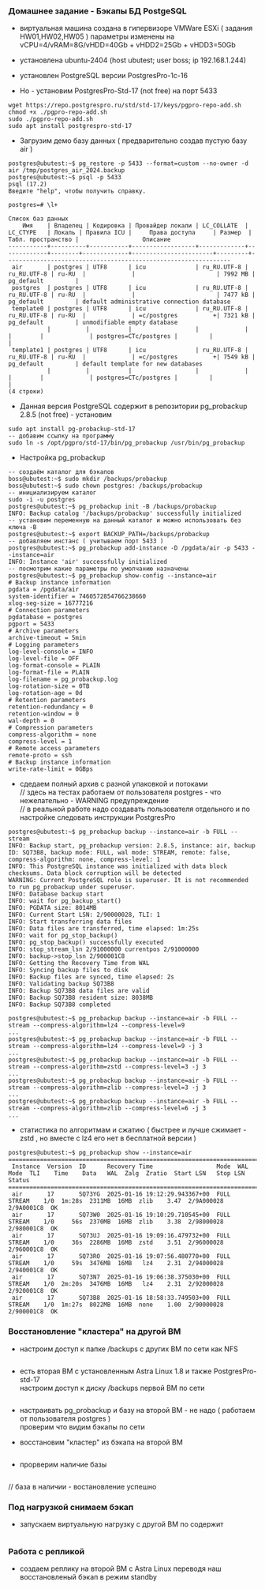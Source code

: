 ### Домашнее задание - Бэкапы БД PostgeSQL

- виртуальная машина создана  в гипервизоре VMWare ESXi ( задания HW01,HW02,HW05 )
  параметры изменены на vCPU=4/vRAM=8G/vHDD=40Gb + vHDD2=25Gb + vHDD3=50Gb
- установлена  ubuntu-2404 (host ubutest; user boss; ip 192.168.1.244)
- установлен PostgreSQL версии PostgresPro-1c-16 

- Но - установим PostgresPro-Std-17 (not free) на порт 5433

```
wget https://repo.postgrespro.ru/std/std-17/keys/pgpro-repo-add.sh 
chmod +x ./pgpro-repo-add.sh
sudo ./pgpro-repo-add.sh 
sudo apt install postgrespro-std-17
```

- Загрузим демо базу данных ( предварительно создав пустую базу air ) 

```
postgres@ubutest:~$ pg_restore -p 5433 --format=custom --no-owner -d air /tmp/postgres_air_2024.backup
postgres@ubutest:~$ psql -p 5433
psql (17.2)
Введите "help", чтобы получить справку.

postgres=# \l+
                                                                                             Список баз данных
    Имя    | Владелец | Кодировка | Провайдер локали | LC_COLLATE  |  LC_CTYPE   | Локаль | Правила ICU |     Права доступа     | Размер  | Табл. пространство |                  Описание
-----------+----------+-----------+------------------+-------------+-------------+--------+-------------+-----------------------+---------+----------------------------------------------------------------
 air       | postgres | UTF8      | icu              | ru_RU.UTF-8 | ru_RU.UTF-8 | ru-RU  |             |                       | 7992 MB | pg_default         |
 postgres  | postgres | UTF8      | icu              | ru_RU.UTF-8 | ru_RU.UTF-8 | ru-RU  |             |                       | 7477 kB | pg_default         | default administrative connection database
 template0 | postgres | UTF8      | icu              | ru_RU.UTF-8 | ru_RU.UTF-8 | ru-RU  |             | =c/postgres          +| 7321 kB | pg_default         | unmodifiable empty database
           |          |           |                  |             |             |        |             | postgres=CTc/postgres |         |                    |
 template1 | postgres | UTF8      | icu              | ru_RU.UTF-8 | ru_RU.UTF-8 | ru-RU  |             | =c/postgres          +| 7549 kB | pg_default         | default template for new databases
           |          |           |                  |             |             |        |             | postgres=CTc/postgres |         |                    |
(4 строки)

```

- Данная версия PostgreSQL содержит в репозитории pg_probackup 2.8.5 (not free) - установим

```
sudo apt install pg-probackup-std-17
-- добавим ссылку на программу
sudo ln -s /opt/pgpro/std-17/bin/pg_probackup /usr/bin/pg_probackup
```

- Настройка pg_probackup

```
-- создаём каталог для бэкапов
boss@ubutest:~$ sudo mkdir /backups/probackup
boss@ubutest:~$ sudo chown postgres: /backups/probackup
-- инициализируем каталог
sudo -i -u postgres
postgres@ubutest:~$ pg_probackup init -B /backups/probackup
INFO: Backup catalog '/backups/probackup' successfully initialized
-- установим переменную на данный каталог и можно использовать без ключа -B
postgres@ubutest:~$ export BACKUP_PATH=/backups/probackup
-- добавляем инстанс ( учитываем порт 5433 )
postgres@ubutest:~$ pg_probackup add-instance -D /pgdata/air -p 5433 --instance=air
INFO: Instance 'air' successfully initialized
-- посмотрим какие параметры по умолчанию назначены
postgres@ubutest:~$ pg_probackup show-config --instance=air
# Backup instance information
pgdata = /pgdata/air
system-identifier = 7460572854766238660
xlog-seg-size = 16777216
# Connection parameters
pgdatabase = postgres
pgport = 5433
# Archive parameters
archive-timeout = 5min
# Logging parameters
log-level-console = INFO
log-level-file = OFF
log-format-console = PLAIN
log-format-file = PLAIN
log-filename = pg_probackup.log
log-rotation-size = 0TB
log-rotation-age = 0d
# Retention parameters
retention-redundancy = 0
retention-window = 0
wal-depth = 0
# Compression parameters
compress-algorithm = none
compress-level = 1
# Remote access parameters
remote-proto = ssh
# Backup instance information
write-rate-limit = 0GBps
```

- сдедаем полный архив с разной упаковкой и потоками<br>
  // здесь на тестах работаем от пользователя postgres - что нежелательно - WARNING предупреждение<br>
  // в реальной работе надо создавать пользователя отдельного и по настройке следовать инструкции PostgresPro 

```
postgres@ubutest:~$ pg_probackup backup --instance=air -b FULL --stream
INFO: Backup start, pg_probackup version: 2.8.5, instance: air, backup ID: SQ73B8, backup mode: FULL, wal mode: STREAM, remote: false, compress-algorithm: none, compress-level: 1
INFO: This PostgreSQL instance was initialized with data block checksums. Data block corruption will be detected
WARNING: Current PostgreSQL role is superuser. It is not recommended to run pg_probackup under superuser.
INFO: Database backup start
INFO: wait for pg_backup_start()
INFO: PGDATA size: 8014MB
INFO: Current Start LSN: 2/90000028, TLI: 1
INFO: Start transferring data files
INFO: Data files are transferred, time elapsed: 1m:25s
INFO: wait for pg_stop_backup()
INFO: pg_stop_backup() successfully executed
INFO: stop_stream_lsn 2/91000000 currentpos 2/91000000
INFO: backup->stop_lsn 2/900001C8
INFO: Getting the Recovery Time from WAL
INFO: Syncing backup files to disk
INFO: Backup files are synced, time elapsed: 2s
INFO: Validating backup SQ73B8
INFO: Backup SQ73B8 data files are valid
INFO: Backup SQ73B8 resident size: 8038MB
INFO: Backup SQ73B8 completed

postgres@ubutest:~$ pg_probackup backup --instance=air -b FULL --stream --compress-algorithm=lz4 --compress-level=9
...
postgres@ubutest:~$ pg_probackup backup --instance=air -b FULL --stream --compress-algorithm=lz4 --compress-level=9 -j 3
...
postgres@ubutest:~$ pg_probackup backup --instance=air -b FULL --stream --compress-algorithm=zstd --compress-level=3 -j 3
...
postgres@ubutest:~$ pg_probackup backup --instance=air -b FULL --stream --compress-algorithm=zlib --compress-level=3 -j 3
...
postgres@ubutest:~$ pg_probackup backup --instance=air -b FULL --stream --compress-algorithm=zlib --compress-level=6 -j 3
...
```

- статистика по алгоритмам и сжатию ( быстрее и лучше сжимает - zstd , но вместе с lz4 его нет в бесплатной версии )

```
postgres@ubutest:~$ pg_probackup show --instance=air
===================================================================================================================================================
 Instance  Version  ID      Recovery Time                  Mode  WAL Mode  TLI    Time    Data   WAL  Zalg  Zratio  Start LSN   Stop LSN    Status
===================================================================================================================================================
 air       17       SQ73YG  2025-01-16 19:12:29.943367+00  FULL  STREAM    1/0  1m:28s  2311MB  16MB  zlib    3.47  2/9A000028  2/9A0001C8  OK      
 air       17       SQ73W0  2025-01-16 19:10:29.710545+00  FULL  STREAM    1/0     56s  2370MB  16MB  zlib    3.38  2/98000028  2/980001C8  OK
 air       17       SQ73UJ  2025-01-16 19:09:16.479732+00  FULL  STREAM    1/0     36s  2286MB  16MB  zstd    3.51  2/96000028  2/960001C8  OK
 air       17       SQ73RO  2025-01-16 19:07:56.480770+00  FULL  STREAM    1/0     59s  3476MB  16MB   lz4    2.31  2/94000028  2/940001C8  OK
 air       17       SQ73N7  2025-01-16 19:06:38.375030+00  FULL  STREAM    1/0  2m:20s  3476MB  16MB   lz4    2.31  2/92000028  2/920001C8  OK
 air       17       SQ73B8  2025-01-16 18:58:33.749503+00  FULL  STREAM    1/0  1m:27s  8022MB  16MB  none    1.00  2/90000028  2/900001C8  OK
```

### Восстановление "кластера" на другой ВМ

- настроим доступ к папке /backups с других ВМ по сети как NFS

```
```

- есть вторая ВМ с установленным Astra Linux 1.8  и также PostgresPro-std-17<br>
  настроим доступ к диску /backups первой ВМ по сети

```
```

- настраивать pg_probackup и базу на второй ВМ - не надо ( работаем от пользователя postgres )<br>
  проверим что видим бэкапы по сети
  
- восстановим "кластер" из бэкапа на второй ВМ 

```
```

- прорверим наличие базы

```
```

// база в наличии - востановление успешно

### Под нагрузкой снимаем бэкап

- запускаем виртуальную нагрузку с другой ВМ по содержит

```
```

### Работа с репликой

- создаем реплику на второй ВМ с Astra Linux переводя наш восстановленый бэкап в режим standby

```
```





